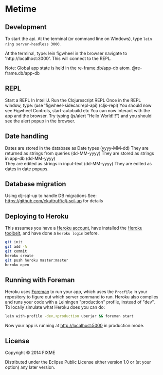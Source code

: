 # Metime


## Development

To start the api. At the terminal (or command line on Windows), type `lein ring server-headless 3000`.

At the terminal, type: lein figwheel
in the browser navigate to 'http://localhost:3000'. This will connect to the REPL.

Note: Global app state is held in the re-frame.db/app-db atom. @re-frame.db/app-db  

## REPL
Start a REPL 
In IntelliJ. 
Run the Clojurescript REPL
Once in the REPL window, type:
(use 'figwheel-sidecar.repl-api)
(cljs-repl)
You should now see Figwheel Controls, start-autobuild etc
You can now interact with the app and the browser.
Try typing (js/alert "Hello World!!!") and you should see the alert popup in the browser.


## Date handling

Dates are stored in the database as Date types (yyyy-MM-dd)
They are returned as strings from queries (dd-MM-yyyy)
They are stored as strings in app-db (dd-MM-yyyy)  
They are edited as strings in input-text (dd-MM-yyyy) 
They are edited as dates in date popups.

## Database migration

Using clj-sql-up to handle DB migrations
See: https://github.com/ckuttruff/clj-sql-up for details


## Deploying to Heroku

This assumes you have a
[Heroku account](https://signup.heroku.com/dc), have installed the
[Heroku toolbelt](https://toolbelt.heroku.com/), and have done a
`heroku login` before.

``` sh
git init
git add -A
git commit
heroku create
git push heroku master:master
heroku open
```

## Running with Foreman

Heroku uses [Foreman](http://ddollar.github.io/foreman/) to run your
app, which uses the `Procfile` in your repository to figure out which
server command to run. Heroku also compiles and runs your code with a
Leiningen "production" profile, instead of "dev". To locally simulate
what Heroku does you can do:

``` sh
lein with-profile -dev,+production uberjar && foreman start
```

Now your app is running at
[http://localhost:5000](http://localhost:5000) in production mode.

## License

Copyright © 2014 FIXME

Distributed under the Eclipse Public License either version 1.0 or (at
your option) any later version.
